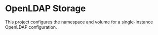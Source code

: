 OpenLDAP Storage
================
This project configures the namespace and volume for a single-instance
OpenLDAP configuration.
